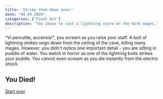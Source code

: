 ```yaml
---
title: 'Strike them down zeus!'
date: "04.04.2024"
categories: ['Final Act']
description: 'You chose to cast a lightning storm on the dark mages.'
---
```


"Vi percutite, accensis!", you scream as you raise your staff. A bolt of lightning strikes reign
down from the ceiling of the cave, killing many mages. However, you didn't notice one important
detail - you are sitting in puddle of water. You watch in horror as one of the lightning bolts
strikes your puddle. You cannot even scream as you die instantly from the electric shock.

## You Died!

[Start over](final_act_start)
